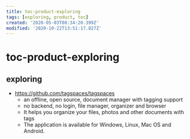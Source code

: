```yaml
---
title: toc-product-exploring
tags: [exploring, product, toc]
created: '2020-05-03T08:34:20.399Z'
modified: '2020-10-22T13:51:17.827Z'
---
```


# toc-product-exploring

## exploring

- https://github.com/tagspaces/tagspaces
  - an offline, open source, document manager with tagging support
  - no backend, no login, file manager, organizer and browser
  - It helps you organize your files, photos and other documents with tags
  - The application is available for Windows, Linux, Mac OS and Android. 

 
